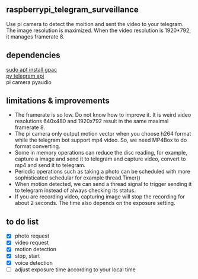 ## raspberrypi_telegram_surveillance
Use pi camera to detect the moition and sent the video to your telegram. 
The image resolution is maximized. When the video resolution is 1920*792, it manages framerate 8. 

## dependencies
[sudo apt install gpac](https://gpac.wp.imt.fr/tag/mp4box/)  
[py telegram api](https://github.com/eternnoir/pyTelegramBotAPI)  
pi camera
pyaudio

## limitations & improvements
* The framerate is so low. Do not know how to improve it. It is weird video resolutions 640x480 and 1920x792 result in the same maximal framerate 8. 
* The pi camera only output motion vector when you choose h264 format while the telegram bot support mp4 video. So, we need MP4Box to do format converting.
* Some in memory operations can reduce the disc reading, for example, capture a image and send it to telegram and capture video, convert to mp4 and send it to telegram.
* Periodic operations such as taking a photo can be scheduled with more sophisticated schedular for example thread.Timer()
* When motion detected, we can send a thread signal to trigger sending it to telegram instead of always checking its status. 
* If you are recording video, capturing image will stop the recording for about 2 seconds. The time also depends on the exposure setting. 

## to do list
- [x] photo request
- [x] video request
- [x] motion detection
- [x] stop, start
- [x] voice detection
- [ ] adjust exposure time according to your local time
